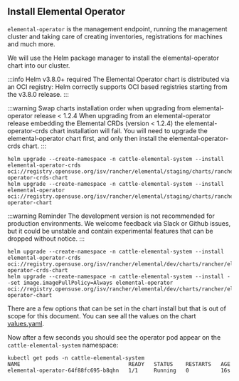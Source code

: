 ## Install Elemental Operator

`elemental-operator` is the management endpoint, running the management
cluster and taking care of creating inventories, registrations for machines and much more.

We will use the Helm package manager to install the elemental-operator chart into our cluster.

:::info Helm v3.8.0+ required
The Elemental Operator chart is distributed via an OCI registry: Helm correctly supports OCI based registries starting from the v3.8.0 release.
:::

:::warning Swap charts installation order when upgrading from elemental-operator release < 1.2.4
When upgrading from an elemental-operator release embedding the Elemental CRDs (version < 1.2.4) the elemental-operator-crds chart installation will fail.
You will need to upgrade the elemental-operator chart first, and only then install the elemental-operator-crds chart.
:::

<Tabs>
<TabItem value="stagingOperator" label="Staging version (x86-64, ARM64 (Raspberry Pi 4))" default>

```shell showLineNumbers
helm upgrade --create-namespace -n cattle-elemental-system --install elemental-operator-crds oci://registry.opensuse.org/isv/rancher/elemental/staging/charts/rancher/elemental-operator-crds-chart
helm upgrade --create-namespace -n cattle-elemental-system --install elemental-operator oci://registry.opensuse.org/isv/rancher/elemental/staging/charts/rancher/elemental-operator-chart
```

</TabItem>
<TabItem value="develOperator" label="Development version (x86-64, ARM64 (Raspberry Pi 4))" default>

:::warning Reminder
The development version is not recommended for production environments. We welcome feedback via Slack or Github issues, but it could be unstable and contain experimental features that can be dropped without notice.
:::

```shell showLineNumbers
helm upgrade --create-namespace -n cattle-elemental-system --install elemental-operator-crds oci://registry.opensuse.org/isv/rancher/elemental/dev/charts/rancher/elemental-operator-crds-chart
helm upgrade --create-namespace -n cattle-elemental-system --install --set image.imagePullPolicy=Always elemental-operator oci://registry.opensuse.org/isv/rancher/elemental/dev/charts/rancher/elemental-operator-chart
```

</TabItem>
</Tabs>

There are a few options that can be set in the chart install but that is out of scope for this document. You can see all the values on the chart [values.yaml](https://github.com/rancher/elemental-operator/blob/main/charts/operator/values.yaml).

Now after a few seconds you should see the operator pod appear on the `cattle-elemental-system` namespace:

```shell showLineNumbers
kubectl get pods -n cattle-elemental-system
NAME                                  READY   STATUS    RESTARTS   AGE
elemental-operator-64f88fc695-b8qhn   1/1     Running   0          16s
```
